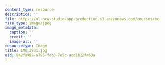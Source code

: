 ```yaml
---
content_type: resource
description: ''
file: https://ol-ocw-studio-app-production.s3.amazonaws.com/courses/ec-721-wheelchair-design-in-developing-countries-spring-2009/9a2fa988a795feb37e5cacd1822fa63a_IMG_3931.jpg
file_type: image/jpeg
image_metadata:
  caption: ''
  credit: ''
  image-alt: ''
resourcetype: Image
title: IMG_3931.jpg
uid: 9a2fa988-a795-feb3-7e5c-acd1822fa63a
---
```

